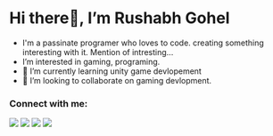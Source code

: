 # Hi there👋, I’m Rushabh Gohel
- I'm a passinate programer who loves to code. creating something interesting with it. Mention of intresting...
- I’m interested in gaming, programing. 
- 🌱 I’m currently learning unity game devlopement
- 💞️ I’m looking to collaborate on gaming devlopment.

### Connect with me:

<p align="left">  
<a href="https://twitter.com/gohel_rushabh_" target="blank"><img src="https://img.icons8.com/color/35/000000/twitter--v2.png"/></a>
<a href="https://www.linkedin.com/in/rushabh-gohel-838364203/" target="blank"><img src="https://img.icons8.com/color/35/000000/linkedin.png"/></a>
<a href="https://www.instagram.com/rushitgohel/" target="blank"><img src="https://img.icons8.com/fluency/35/000000/instagram-new.png"/></a>
<a href="mailto:gohelrushabh378@gmail.com" target="blank"><img src="https://img.icons8.com/color/35/000000/gmail.png"/></a>
</p>

<!---
Rushabh378/Rushabh378 is a ✨ special ✨ repository because its `README.md` (this file) appears on your GitHub profile.
You can click the Preview link to take a look at your changes.
--->
